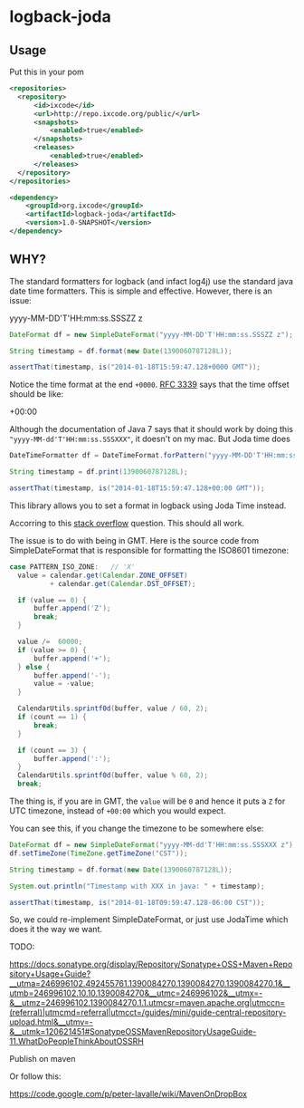 # logback-joda

## Usage

Put this in your pom

```xml
<repositories>
  <repository>
      <id>ixcode</id>
      <url>http://repo.ixcode.org/public/</url>
      <snapshots>
          <enabled>true</enabled>
      </snapshots>
      <releases>
          <enabled>true</enabled>
      </releases>
  </repository>
</repositories>

<dependency>
    <groupId>org.ixcode</groupId>
    <artifactId>logback-joda</artifactId>
    <version>1.0-SNAPSHOT</version>
</dependency>

```

## WHY?

The standard formatters for logback (and infact log4j) use the standard java date time formatters. This is simple and effective. However, there is an issue:

  yyyy-MM-DD'T'HH:mm:ss.SSSZZ z

```java
DateFormat df = new SimpleDateFormat("yyyy-MM-DD'T'HH:mm:ss.SSSZZ z");

String timestamp = df.format(new Date(1390060787128L));

assertThat(timestamp, is("2014-01-18T15:59:47.128+0000 GMT"));
```

Notice the time format at the end `+0000`. <a href="http://tools.ietf.org/search/rfc3339#section-4.2">RFC 3339</a> says that the time offset should be like:

  +00:00

Although the documentation of Java 7 says that it should work by doing this `"yyyy-MM-dd'T'HH:mm:ss.SSSXXX"`, it doesn't on my mac. But Joda time does

```java
DateTimeFormatter df = DateTimeFormat.forPattern("yyyy-MM-DD'T'HH:mm:ss.SSSZZ z");

String timestamp = df.print(1390060787128L);

assertThat(timestamp, is("2014-01-18T15:59:47.128+00:00 GMT"));
```

This library allows you to set a format in logback using Joda Time instead.

Accorring to this <a href="http://stackoverflow.com/questions/2201925/converting-iso8601-compliant-string-to-java-util-date">stack overflow</a> question. This should all work.

The issue is to do with being in GMT. Here is the source code from SimpleDateFormat that is responsible for formatting the ISO8601 timezone:

```java
case PATTERN_ISO_ZONE:   // 'X'
  value = calendar.get(Calendar.ZONE_OFFSET)
          + calendar.get(Calendar.DST_OFFSET);

  if (value == 0) {
      buffer.append('Z');
      break;
  }

  value /=  60000;
  if (value >= 0) {
      buffer.append('+');
  } else {
      buffer.append('-');
      value = -value;
  }

  CalendarUtils.sprintf0d(buffer, value / 60, 2);
  if (count == 1) {
      break;
  }

  if (count == 3) {
      buffer.append(':');
  }
  CalendarUtils.sprintf0d(buffer, value % 60, 2);
  break;
```

The thing is, if you are in GMT, the `value` will be `0` and hence it puts a `Z` for UTC timezone, instead of `+00:00` which you would expect.

You can see this, if you change the timezone to be somewhere else:

```java
DateFormat df = new SimpleDateFormat("yyyy-MM-dd'T'HH:mm:ss.SSSXXX z");
df.setTimeZone(TimeZone.getTimeZone("CST"));

String timestamp = df.format(new Date(1390060787128L));

System.out.println("Timestamp with XXX in java: " + timestamp);

assertThat(timestamp, is("2014-01-18T09:59:47.128-06:00 CST"));
```

So, we could re-implement SimpleDateFormat, or just use JodaTime which does it the way we want.

TODO:

https://docs.sonatype.org/display/Repository/Sonatype+OSS+Maven+Repository+Usage+Guide?__utma=246996102.492455761.1390084270.1390084270.1390084270.1&__utmb=246996102.10.10.1390084270&__utmc=246996102&__utmx=-&__utmz=246996102.1390084270.1.1.utmcsr=maven.apache.org|utmccn=(referral)|utmcmd=referral|utmcct=/guides/mini/guide-central-repository-upload.html&__utmv=-&__utmk=120621451#SonatypeOSSMavenRepositoryUsageGuide-11.WhatDoPeopleThinkAboutOSSRH

Publish on maven

Or follow this:

https://code.google.com/p/peter-lavalle/wiki/MavenOnDropBox



